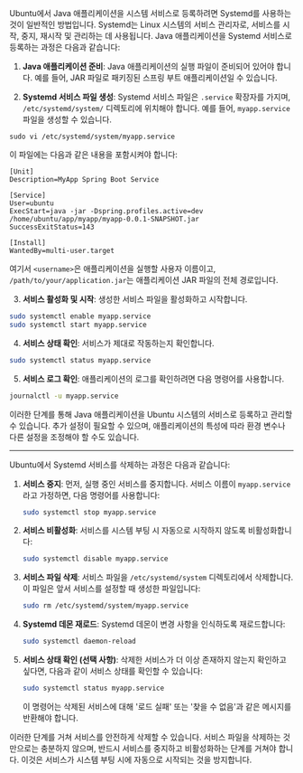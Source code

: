 Ubuntu에서 Java 애플리케이션을 시스템 서비스로 등록하려면 Systemd를 사용하는 것이 일반적인 방법입니다. Systemd는 Linux 시스템의 서비스 관리자로, 서비스를 시작, 중지, 재시작 및 관리하는 데 사용됩니다. Java 애플리케이션을 Systemd 서비스로 등록하는 과정은 다음과 같습니다:

1. **Java 애플리케이션 준비**: Java 애플리케이션의 실행 파일이 준비되어 있어야 합니다. 예를 들어, JAR 파일로 패키징된 스프링 부트 애플리케이션일 수 있습니다.

2. **Systemd 서비스 파일 생성**: Systemd 서비스 파일은 `.service` 확장자를 가지며, `/etc/systemd/system/` 디렉토리에 위치해야 합니다. 예를 들어, `myapp.service` 파일을 생성할 수 있습니다.

```shell
sudo vi /etc/systemd/system/myapp.service
```

이 파일에는 다음과 같은 내용을 포함시켜야 합니다:

```
[Unit]
Description=MyApp Spring Boot Service

[Service]
User=ubuntu
ExecStart=java -jar -Dspring.profiles.active=dev /home/ubuntu/app/myapp/myapp-0.0.1-SNAPSHOT.jar
SuccessExitStatus=143

[Install]
WantedBy=multi-user.target
```

여기서 `<username>`은 애플리케이션을 실행할 사용자 이름이고, `/path/to/your/application.jar`는 애플리케이션 JAR 파일의 전체 경로입니다.

3. **서비스 활성화 및 시작**: 생성한 서비스 파일을 활성화하고 시작합니다.

```bash
sudo systemctl enable myapp.service
sudo systemctl start myapp.service
```

4. **서비스 상태 확인**: 서비스가 제대로 작동하는지 확인합니다.

```bash
sudo systemctl status myapp.service
```

5. **서비스 로그 확인**: 애플리케이션의 로그를 확인하려면 다음 명령어를 사용합니다.

```bash
journalctl -u myapp.service
```

이러한 단계를 통해 Java 애플리케이션을 Ubuntu 시스템의 서비스로 등록하고 관리할 수 있습니다. 추가 설정이 필요할 수 있으며, 애플리케이션의 특성에 따라 환경 변수나 다른 설정을 조정해야 할 수도 있습니다.

---

Ubuntu에서 Systemd 서비스를 삭제하는 과정은 다음과 같습니다:

1. **서비스 중지**: 먼저, 실행 중인 서비스를 중지합니다. 서비스 이름이 `myapp.service`라고 가정하면, 다음 명령어를 사용합니다:

   ```bash
   sudo systemctl stop myapp.service
   ```

2. **서비스 비활성화**: 서비스를 시스템 부팅 시 자동으로 시작하지 않도록 비활성화합니다:

   ```bash
   sudo systemctl disable myapp.service
   ```

3. **서비스 파일 삭제**: 서비스 파일을 `/etc/systemd/system` 디렉토리에서 삭제합니다. 이 파일은 앞서 서비스를 설정할 때 생성한 파일입니다:

   ```bash
   sudo rm /etc/systemd/system/myapp.service
   ```

4. **Systemd 데몬 재로드**: Systemd 데몬이 변경 사항을 인식하도록 재로드합니다:

   ```bash
   sudo systemctl daemon-reload
   ```

5. **서비스 상태 확인 (선택 사항)**: 삭제한 서비스가 더 이상 존재하지 않는지 확인하고 싶다면, 다음과 같이 서비스 상태를 확인할 수 있습니다:

   ```bash
   sudo systemctl status myapp.service
   ```

   이 명령어는 삭제된 서비스에 대해 '로드 실패' 또는 '찾을 수 없음'과 같은 메시지를 반환해야 합니다.

이러한 단계를 거쳐 서비스를 안전하게 삭제할 수 있습니다. 서비스 파일을 삭제하는 것만으로는 충분하지 않으며, 반드시 서비스를 중지하고 비활성화하는 단계를 거쳐야 합니다. 이것은 서비스가 시스템 부팅 시에 자동으로 시작되는 것을 방지합니다.
